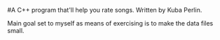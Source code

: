#A C++ program that'll help you rate songs.
Written by Kuba Perlin.

Main goal set to myself as means of exercising is to make the data files small.
